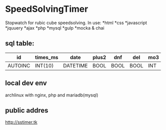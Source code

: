 # SpeedSolvingTimer
Stopwatch for rubic cube speedsolving.
In use:
*html
*css
*javascript
*jquuery
*ajax
*php
*mysql
*gulp
*mocka & chai

## sql table:
| id      | times_ms | date     | plus2 | dnf  | del  | mo3 | mo5 | ao5 | ao12 | mo50 | mo100 |
|---------|----------|----------|-------|------|------|-----|-----|-----|------|------|-------|
| AUTOINC | INT(10)  | DATETIME | BOOL  | BOOL | BOOL | INT | INT | INT | INT  | INT  | INT   |



## local dev env
archlinux with nginx, php and mariadb(mysql)

## public addres
http://sstimer.tk
